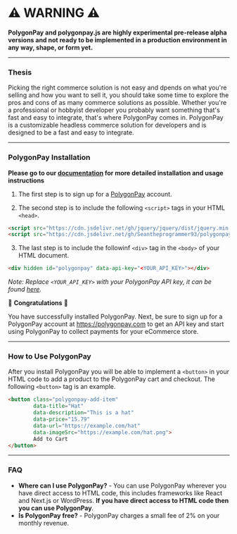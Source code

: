 # ⚠️ WARNING ⚠️
**PolygonPay and polygonpay.js are highly experimental pre-release alpha versions and not ready to be implemented in a production environment in any way, shape, or form yet.**

---

### Thesis
Picking the right commerce solution is not easy and dpends on what you're selling and how you want to sell it, you should take some time to explore the pros and cons of as many commerce solutions as possible. Whether you're a professional or hobbyist developer you probably want something that's fast and easy to integrate, that's where PolygonPay comes in. PolygonPay is a customizable headless commerce solution for developers and is designed to be a fast and easy to integrate.

---

### PolygonPay Installation

**Please go to our [documentation](https://docs.polygonpay.com) for more detailed installation and usage instructions**

1) The first step is to sign up for a [PolygonPay](https://app.polygonpay.com/signup) account.

2) The second step is to include the following `<script>` tags in your HTML `<head>`.
```html
<script src="https://cdn.jsdelivr.net/gh/jquery/jquery/dist/jquery.min.js"></script>
<script src="https://cdn.jsdelivr.net/gh/Seantheprogrammer93/polygonpayjs@v1.0.1-alpha/polygonpay.min.js"></script>
```
3) The last step is to include the followinf `<div>` tag in the `<body>` of your HTML document.
```html
<div hidden id="polygonpay" data-api-key="<YOUR_API_KEY>"></div>
```
*Note: Replace `<YOUR_API_KEY>` with your PolygonPay API key, it can be found [here](https://docs.polygonpay.com/dashboard).*

🎉 **Congratulations** 🎉

You have successfully installed PolygonPay. Next, be sure to sign up for a PolygonPay account at https://polygonpay.com to get an API key and start using PolygonPay to collect payments for your eCommerce store.

---

### How to Use PolygonPay

After you install PolygonPay you will be able to implement a `<button>` in your HTML code to add a product to the PolygonPay cart and checkout. The following `<button>` tag is an example.

```html
<button class="polygonpay-add-item"
        data-title="Hat" 
        data-description="This is a hat"
        data-price="15.79" 
        data-url="https://example.com/hat" 
        data-imageSrc="https://example.com/hat.png">
        Add to Cart
</button>
```
---

### FAQ
- **Where can I use PolygonPay?** - You can use PolygonPay wherever you have direct access to HTML code, this includes frameworks like React and Next.js or WordPress. **If you have direct access to HTML code then you can use PolygonPay**.
- **Is PolygonPay free?** - PolygonPay charges a small fee of 2% on your monthly revenue.
